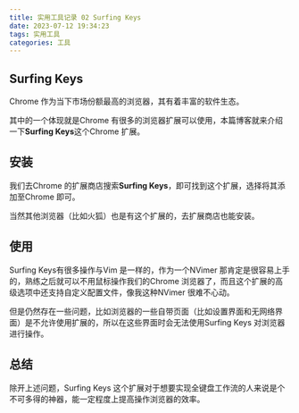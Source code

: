 ```yaml
---
title: 实用工具记录 02 Surfing Keys
date: 2023-07-12 19:34:23
tags: 实用工具
categories: 工具
---
```


## Surfing Keys

Chrome 作为当下市场份额最高的浏览器，其有着丰富的软件生态。

其中的一个体现就是Chrome 有很多的浏览器扩展可以使用，本篇博客就来介绍一下**Surfing Keys**这个Chrome 扩展。

## 安装

我们去Chrome 的扩展商店搜索**Surfing Keys**，即可找到这个扩展，选择将其添加至Chrome 即可。

当然其他浏览器（比如火狐）也是有这个扩展的，去扩展商店也能安装。

## 使用

Surfing Keys有很多操作与Vim 是一样的，作为一个NVimer 那肯定是很容易上手的，熟练之后就可以不用鼠标操作我们的Chrome 浏览器了，而且这个扩展的高级选项中还支持自定义配置文件，像我这种NVimer 很难不心动。

但是仍然存在一些问题，比如浏览器的一些自带页面（比如设置界面和无网络界面）是不允许使用扩展的，所以在这些界面时会无法使用Surfing Keys 对浏览器进行操作。

## 总结

除开上述问题，Surfing Keys 这个扩展对于想要实现全键盘工作流的人来说是个不可多得的神器，能一定程度上提高操作浏览器的效率。
